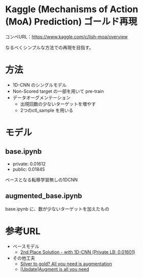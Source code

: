 # Kaggle (Mechanisms of Action (MoA) Prediction) ゴールド再現
コンペURL：https://www.kaggle.com/c/lish-moa/overview

なるべくシンプルな方法での再現を目指す。

# 方法
- 1D-CNN のシングルモデル
- Non-Scored target の一部を用いて pre-train
- データオーグメンテーション
    - 出現回数の少ないターゲットを増やす
    - 2つのctl_sample を用いる


# モデル
## base.ipynb

- private: 0.01612
- public: 0.01845

ベースとなる転移学習無しの1DCNN

## augmented_base.ipynb

base.ipynb に、数が少ないターゲットを加えたもの


# 参考URL
- ベースモデル
    - [2nd Place Solution - with 1D-CNN (Private LB: 0.01601)](https://www.kaggle.com/c/lish-moa/discussion/202256)
- その他工夫
    - [Silver to gold? All you need is augmentation](https://www.kaggle.com/c/lish-moa/discussion/200600)
    - [[Update]Augment is all you need](https://www.kaggle.com/c/lish-moa/discussion/200540)
